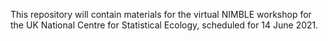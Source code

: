 This repository will contain materials for the virtual NIMBLE workshop for the UK National Centre for Statistical Ecology, scheduled for 14 June 2021.
